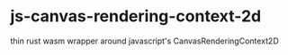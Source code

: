 # js-canvas-rendering-context-2d
thin rust wasm wrapper around javascript's CanvasRenderingContext2D
